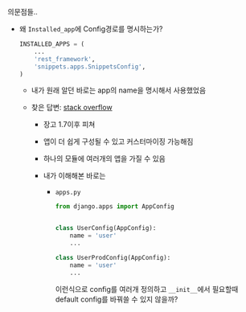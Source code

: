 의문점들..

- 왜 `Installed_app`에 Config경로를 명시하는가?

  ```python
  INSTALLED_APPS = (
      ...
      'rest_framework',
      'snippets.apps.SnippetsConfig',
  )
  ```

  - 내가 원래 알던 바로는 app의 name을 명시해서 사용했었음

  - 찾은 답변: [stack overflow](https://stackoverflow.com/questions/34377237/confused-a-bit-about-django-installed-apps-naming-convention)

    - 장고 1.7이후 피쳐

    - 앱이 더 쉽게 구성될 수 있고 커스터마이징 가능해짐

    - 하나의 모듈에 여러개의 앱을 가질 수 있음

    - 내가 이해해본 바로는

      - `apps.py`

        ```python
        from django.apps import AppConfig
        
        
        class UserConfig(AppConfig):
            name = 'user'
            ...
        
        class UserProdConfig(AppConfig):
            name = 'user'
            ...
        ```

        이런식으로 config를 여러개 정의하고 `__init__`에서 필요할때 default config를 바꿔쓸 수 있지 않을까?